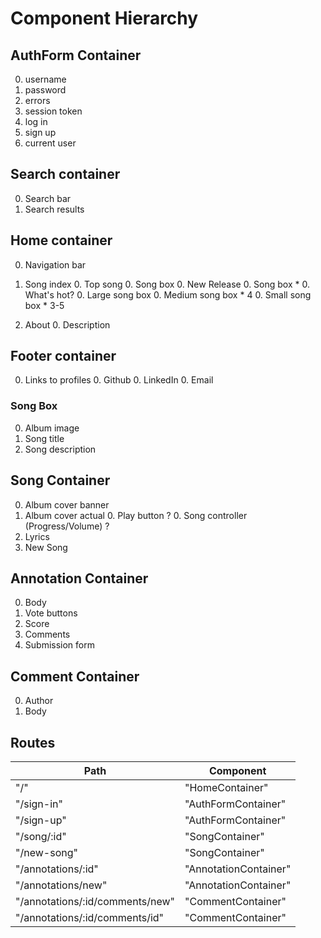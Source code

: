# Component Hierarchy

## AuthForm Container
  0. username
  0. password
  0. errors
  0. session token
  0. log in
  0. sign up
  0. current user

## Search container
  0. Search bar
  0. Search results

## Home container
  0. Navigation bar
  0. Song index
    0. Top song
      0. Song box
    0. New Release
      0. Song box *
    0. What's hot?
      0. Large song box
      0. Medium song box * 4
      0. Small song box * 3-5

  0. About
    0. Description

## Footer container
  0. Links to profiles
    0. Github
    0. LinkedIn
    0. Email

### Song Box
  0. Album image
  0. Song title
  0. Song description

## Song Container
  0. Album cover banner
  0. Album cover actual
    0. Play button ?
    0. Song controller (Progress/Volume) ?
  0. Lyrics
  0. New Song

## Annotation Container
  0. Body
  0. Vote buttons
  0. Score
  0. Comments
  0. Submission form

## Comment Container
  0. Author
  0. Body

## Routes

|Path   | Component   |
|-------|-------------|
| "/" | "HomeContainer" |
| "/sign-in" | "AuthFormContainer" |
| "/sign-up" | "AuthFormContainer" |
| "/song/:id" | "SongContainer" |
| "/new-song" | "SongContainer" |
| "/annotations/:id" | "AnnotationContainer" |
| "/annotations/new" | "AnnotationContainer" |
| "/annotations/:id/comments/new" | "CommentContainer" |
| "/annotations/:id/comments/id" | "CommentContainer" |
